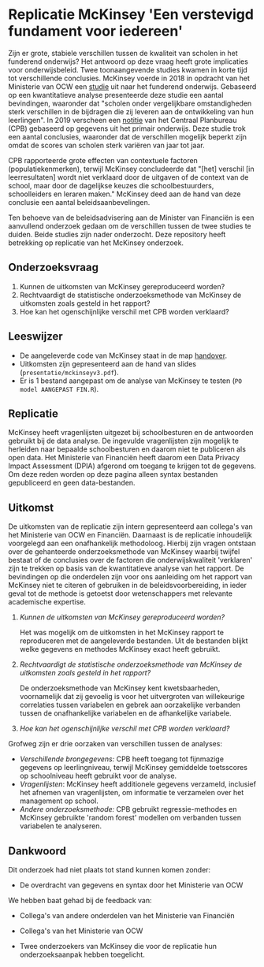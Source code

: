 # Replicatie McKinsey 'Een verstevigd fundament voor iedereen'

Zijn er grote, stabiele verschillen tussen de kwaliteit van scholen in het funderend onderwijs? Het antwoord op deze vraag heeft grote implicaties voor onderwijsbeleid. Twee toonaangevende studies kwamen in korte tijd tot verschillende conclusies. McKinsey voerde in 2018 in opdracht van het Ministerie van OCW een [studie](https://www.rijksoverheid.nl/documenten/rapporten/2020/04/22/een-verstevigd-fundament-voor-iedereen) uit naar het funderend onderwijs. Gebaseerd op een kwantitatieve analyse presenteerde deze studie een aantal bevindingen, waaronder dat "scholen onder vergelijkbare omstandigheden sterk verschillen in de bijdragen die zij leveren aan de ontwikkeling van hun leerlingen". In 2019 verscheen een [notitie](https://www.cpb.nl/sites/default/files/omnidownload/CPB-Notitie-19feb2019-Verschillen-in-leerresultaten-tussen-basisscholen.pdf) van het Centraal Planbureau (CPB) gebaseerd op gegevens uit het primair onderwijs. Deze studie trok een aantal conclusies, waaronder dat de verschillen mogelijk beperkt zijn omdat de scores van scholen sterk variëren van jaar tot jaar.

CPB rapporteerde grote effecten van contextuele factoren (populatiekenmerken), terwijl McKinsey concludeerde dat "[het] verschil [in leerresultaten] wordt niet verklaard door de uitgaven of de context van de school, maar door de dagelijkse keuzes die schoolbestuurders, schoolleiders en leraren maken." McKinsey deed aan de hand van deze conclusie een aantal beleidsaanbevelingen.

Ten behoeve van de beleidsadvisering aan de Minister van Financiën is een aanvullend onderzoek gedaan om de verschillen tussen de twee studies te duiden. Beide studies zijn nader onderzocht. Deze repository heeft betrekking op replicatie van het McKinsey onderzoek.

## Onderzoeksvraag

1.  Kunnen de uitkomsten van McKinsey gereproduceerd worden?
2.  Rechtvaardigt de statistische onderzoeksmethode van McKinsey de uitkomsten zoals gesteld in het rapport?
3.  Hoe kan het ogenschijnlijke verschil met CPB worden verklaard?

## Leeswijzer

-   De aangeleverde code van McKinsey staat in de map [handover](%60handover%60).
-   Uitkomsten zijn gepresenteerd aan de hand van slides (`presentatie/mckinseyv3.pdf`).
-   Er is 1 bestand aangepast om de analyse van McKinsey te testen (`PO model AANGEPAST FIN.R`).

## Replicatie

McKinsey heeft vragenlijsten uitgezet bij schoolbesturen en de antwoorden gebruikt bij de data analyse. De ingevulde vragenlijsten zijn mogelijk te herleiden naar bepaalde schoolbesturen en daarom niet te publiceren als open data. Het Ministerie van Financiën heeft daarom een Data Privacy Impact Assessment (DPIA) afgerond om toegang te krijgen tot de gegevens. Om deze reden worden op deze pagina alleen syntax bestanden gepubliceerd en geen data-bestanden.

## Uitkomst

De uitkomsten van de replicatie zijn intern gepresenteerd aan collega's van het Ministerie van OCW en Financiën. Daarnaast is de replicatie inhoudelijk voorgelegd aan een onafhankelijk methodoloog. Hierbij zijn vragen ontstaan over de gehanteerde onderzoeksmethode van McKinsey waarbij twijfel bestaat of de conclusies over de factoren die onderwijskwaliteit 'verklaren' zijn te trekken op basis van de kwantitatieve analyse van het rapport. De bevindingen op die onderdelen zijn voor ons aanleiding om het rapport van McKinsey niet te citeren of gebruiken in de beleidsvoorbereiding, in ieder geval tot de methode is getoetst door wetenschappers met relevante academische expertise.

1.  *Kunnen de uitkomsten van McKinsey gereproduceerd worden?*

    Het was mogelijk om de uitkomsten in het McKinsey rapport te reproduceren met de aangeleverde bestanden. Uit de bestanden blijkt welke gegevens en methodes McKinsey exact heeft gebruikt.

2.  *Rechtvaardigt de statistische onderzoeksmethode van McKinsey de uitkomsten zoals gesteld in het rapport?*

    De onderzoeksmethode van McKinsey kent kwetsbaarheden, voornamelijk dat zij gevoelig is voor het uitvergroten van willekeurige correlaties tussen variabelen en gebrek aan oorzakelijke verbanden tussen de onafhankelijke variabelen en de afhankelijke variabele.

3.  *Hoe kan het ogenschijnlijke verschil met CPB worden verklaard?*

Grofweg zijn er drie oorzaken van verschillen tussen de analyses:

-   *Verschillende brongegevens:* CPB heeft toegang tot fijnmazige gegevens op leerlingniveau, terwijl McKinsey gemiddelde toetsscores op schoolniveau heeft gebruikt voor de analyse.
-   *Vragenlijsten*: McKinsey heeft additionele gegevens verzameld, inclusief het afnemen van vragenlijsten, om informatie te verzamelen over het management op school.
-   *Andere onderzoeksmethode:* CPB gebruikt regressie-methodes en McKinsey gebruikte 'random forest' modellen om verbanden tussen variabelen te analyseren.

## Dankwoord

Dit onderzoek had niet plaats tot stand kunnen komen zonder:

-   De overdracht van gegevens en syntax door het Ministerie van OCW

We hebben baat gehad bij de feedback van:

-   Collega's van andere onderdelen van het Ministerie van Financiën

-   Collega's van het Ministerie van OCW

-   Twee onderzoekers van McKinsey die voor de replicatie hun onderzoeksaanpak hebben toegelicht.
